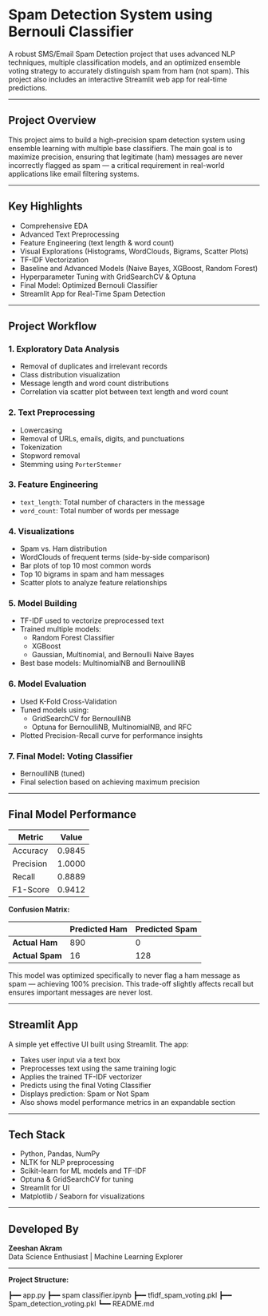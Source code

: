 # Spam Detection System using Bernouli Classifier

A robust SMS/Email Spam Detection project that uses advanced NLP techniques, multiple classification models, and an optimized ensemble voting strategy to accurately distinguish spam from ham (not spam). This project also includes an interactive Streamlit web app for real-time predictions.

---

## Project Overview

This project aims to build a high-precision spam detection system using ensemble learning with multiple base classifiers. The main goal is to maximize precision, ensuring that legitimate (ham) messages are never incorrectly flagged as spam — a critical requirement in real-world applications like email filtering systems.

---

## Key Highlights

- Comprehensive EDA  
- Advanced Text Preprocessing  
- Feature Engineering (text length & word count)  
- Visual Explorations (Histograms, WordClouds, Bigrams, Scatter Plots)  
- TF-IDF Vectorization  
- Baseline and Advanced Models (Naive Bayes, XGBoost, Random Forest)  
- Hyperparameter Tuning with GridSearchCV & Optuna  
- Final Model: Optimized Bernouli Classifier  
- Streamlit App for Real-Time Spam Detection  

---

## Project Workflow

### 1. Exploratory Data Analysis
- Removal of duplicates and irrelevant records
- Class distribution visualization
- Message length and word count distributions
- Correlation via scatter plot between text length and word count

### 2. Text Preprocessing
- Lowercasing
- Removal of URLs, emails, digits, and punctuations
- Tokenization
- Stopword removal
- Stemming using `PorterStemmer`

### 3. Feature Engineering
- `text_length`: Total number of characters in the message
- `word_count`: Total number of words per message

### 4. Visualizations
- Spam vs. Ham distribution
- WordClouds of frequent terms (side-by-side comparison)
- Bar plots of top 10 most common words
- Top 10 bigrams in spam and ham messages
- Scatter plots to analyze feature relationships

### 5. Model Building
- TF-IDF used to vectorize preprocessed text
- Trained multiple models:
  - Random Forest Classifier
  - XGBoost
  - Gaussian, Multinomial, and Bernoulli Naive Bayes
- Best base models: MultinomialNB and BernoulliNB

### 6. Model Evaluation
- Used K-Fold Cross-Validation
- Tuned models using:
  - GridSearchCV for BernoulliNB
  - Optuna for BernoulliNB, MultinomialNB, and RFC
- Plotted Precision-Recall curve for performance insights

### 7. Final Model: Voting Classifier
- BernoulliNB (tuned)
- Final selection based on achieving maximum precision

---

## Final Model Performance

| Metric     | Value     |
|------------|-----------|
| Accuracy   | 0.9845    |
| Precision  | 1.0000    |
| Recall     | 0.8889    |
| F1-Score   | 0.9412    |

**Confusion Matrix:**

|                | Predicted Ham | Predicted Spam |
|----------------|---------------|----------------|
| **Actual Ham** | 890           | 0              |
| **Actual Spam**| 16            | 128            |

This model was optimized specifically to never flag a ham message as spam — achieving 100% precision. This trade-off slightly affects recall but ensures important messages are never lost.

---

## Streamlit App

A simple yet effective UI built using Streamlit. The app:
- Takes user input via a text box
- Preprocesses text using the same training logic
- Applies the trained TF-IDF vectorizer
- Predicts using the final Voting Classifier
- Displays prediction: Spam or Not Spam
- Also shows model performance metrics in an expandable section

---

## Tech Stack

- Python, Pandas, NumPy
- NLTK for NLP preprocessing
- Scikit-learn for ML models and TF-IDF
- Optuna & GridSearchCV for tuning
- Streamlit for UI
- Matplotlib / Seaborn for visualizations

---

## Developed By

**Zeeshan Akram**  
Data Science Enthusiast | Machine Learning Explorer

---

**Project Structure:**


┣━━ app.py
┣━━ spam classifier.ipynb
┣━━ tfidf_spam_voting.pkl
┣━━ Spam_detection_voting.pkl
┗━━ README.md

